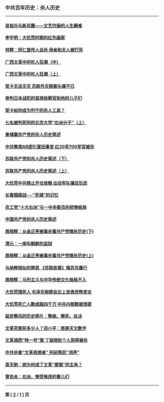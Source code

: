 ### 中共百年历史：杀人历史
---
#### [吴祖光与新凤霞——文艺伉俪的人生磨难](../../pages/nf1176106/n8969781.md) 
#### [李宇明：大饥荒时期的红色画家](../../pages/nf1176106/n8974775.md) 
#### [林辉：同仁堂传人自杀 母亲和夫人被打死](../../pages/nf1176106/n8974261.md) 
#### [广西文革中的吃人狂潮（中）](../../pages/nf1176106/n8972322.md) 
#### [广西文革中的吃人狂潮（上）](../../pages/nf1176106/n8966475.md) 
#### [契卡无法无天 苏联外交部都头痛不已](../../pages/nf1176106/n8946714.md) 
#### [审判日本战犯的首席检察官和他的儿子们](../../pages/nf1176106/n8954887.md) 
#### [契卡如何成为列宁的杀人工具？](../../pages/nf1176106/n8946588.md) 
#### [七名被判死刑的北京大学“右派分子”（上）](../../pages/nf1176106/n8941831.md) 
#### [柬埔寨共产党的杀人历史简述](../../pages/nf1176106/n8892634.md) 
#### [中共整肃AB团引富田事变 红20军700军官被杀](../../pages/nf1176106/n8885166.md) 
#### [苏联共产党的杀人历史简述（下）](../../pages/nf1176106/n8861707.md) 
#### [苏联共产党的杀人历史简述（上）](../../pages/nf1176106/n8861612.md) 
#### [大饥荒中共禁止开仓放粮 出动军队镇压饥民](../../pages/nf1176106/n8851944.md) 
#### [长春围困战──“死城”的记忆](../../pages/nf1176106/n8849381.md) 
#### [农工党“十大右派”与一中央委员的悲惨结局](../../pages/nf1176106/n8832992.md) 
#### [中国共产党的杀人历史简述](../../pages/nf1176106/n8822194.md) 
#### [周晓辉：从金正男被毒杀看共产党暗杀历史(下)](../../pages/nf1176106/n8826529.md) 
#### [清元：一座叫朝鲜的监狱](../../pages/nf1176106/n8827990.md) 
#### [周晓辉：从金正男被毒杀看共产党暗杀历史(上)](../../pages/nf1176106/n8823766.md) 
#### [与纳粹相似的罪恶 《苏联故事》揭苏共暴行](../../pages/nf1176106/n8805465.md) 
#### [周晓辉：马列主义与中华传统文化格格不入](../../pages/nf1176106/n8797143.md) 
#### [大饥荒饿死人 毛泽东秘密会议上发表恐怖言论](../../pages/nf1176106/n8797603.md) 
#### [大饥荒死亡人数或超四千万 中共内部数据泄密](../../pages/nf1176106/n8788821.md) 
#### [延安整风的历史碎片：整疯、整死、处决](../../pages/nf1176106/n8786901.md) 
#### [文革究竟死多少人？邓小平：那是天文数字](../../pages/nf1176106/n8779818.md) 
#### [文革湘西“特一号”案 丁祖晓批个人崇拜被杀](../../pages/nf1176106/n8764186.md) 
#### [中共杀害“文革思想者” 刑前残忍“消声”](../../pages/nf1176106/n8761362.md) 
#### [高天韵：她为何成了文革“要案”的主角？](../../pages/nf1176106/n8735098.md) 
#### [曾伯炎：右派，惨受株连的妻儿们](../../pages/nf1176106/n8733609.md) 

---
#### 第 [ [2](./2.md) / [1](./1.md) ] 页
